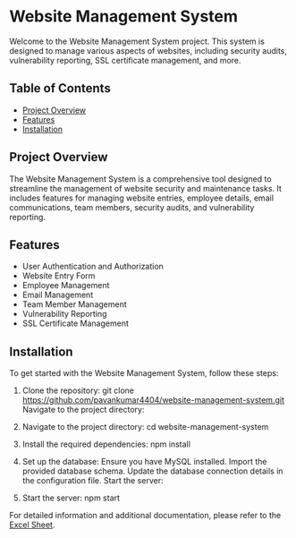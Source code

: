 # Website Management System

Welcome to the Website Management System project. This system is designed to manage various aspects of websites, including security audits, vulnerability reporting, SSL certificate management, and more.

## Table of Contents
- [Project Overview](#project-overview)
- [Features](#features)
- [Installation](#installation)

## Project Overview
The Website Management System is a comprehensive tool designed to streamline the management of website security and maintenance tasks. It includes features for managing website entries, employee details, email communications, team members, security audits, and vulnerability reporting.

## Features
- User Authentication and Authorization
- Website Entry Form
- Employee Management
- Email Management
- Team Member Management
- Vulnerability Reporting
- SSL Certificate Management

## Installation
To get started with the Website Management System, follow these steps:

1. Clone the repository:
   git clone https://github.com/pavankumar4404/website-management-system.git
   Navigate to the project directory:

2. Navigate to the project directory:
   cd website-management-system

3. Install the required dependencies:
   npm install

4. Set up the database:
   Ensure you have MySQL installed.
   Import the provided database schema.
   Update the database connection details in the configuration file.
   Start the server:

5. Start the server:
   npm start

For detailed information and additional documentation, please refer to the [Excel Sheet](https://docs.google.com/spreadsheets/d/1jnPA6v4-k2XCRDJH09By4pyLwRIh0i9R/edit?usp=sharing&ouid=117659685333677608983&rtpof=true&sd=true).
